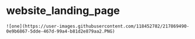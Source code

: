 # website_landing_page

```bush
![one](https://user-images.githubusercontent.com/118452782/217869490-0e9b6867-5dde-467d-99a4-b81d2e879aa2.PNG)
```

